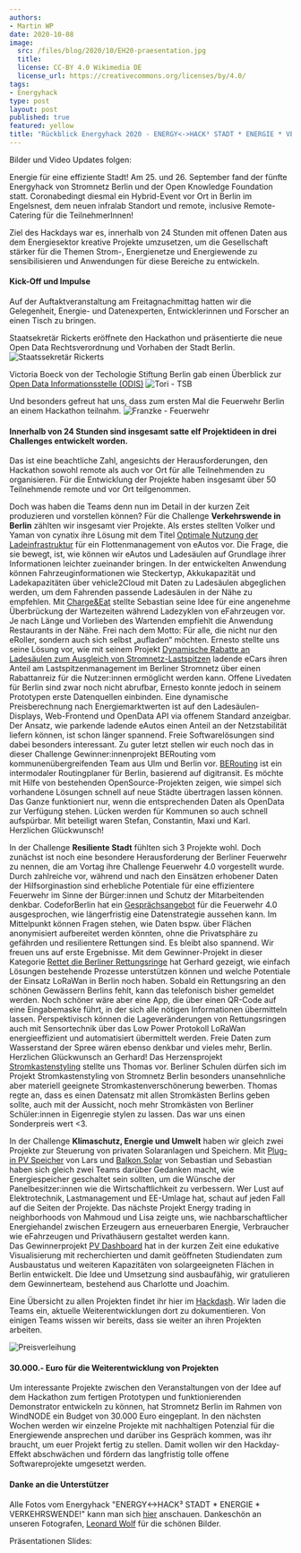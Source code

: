 ```yaml
---
authors:
- Martin WP 
date: 2020-10-08
image:
  src: /files/blog/2020/10/EH20-praesentation.jpg
  title: 
  license: CC-BY 4.0 Wikimedia DE
  license_url: https://creativecommons.org/licenses/by/4.0/
tags:
- Energyhack
type: post
layout: post
published: true
featured: yellow
title: "Rückblick Energyhack 2020 - ENERGY<->HACK³ STADT * ENERGIE * VERKEHRSWENDE!"
---
```

Bilder und Video Updates folgen: 


Energie für eine effiziente Stadt! Am 25. und 26. September fand der fünfte Energyhack von Stromnetz Berlin und der Open Knowledge Foundation statt.
Coronabedingt diesmal ein Hybrid-Event vor Ort in Berlin im Engelsnest, dem neuen infralab Standort und remote, inclusive Remote-Catering für die TeilnehmerInnen!

Ziel des Hackdays war es, innerhalb von 24 Stunden mit offenen Daten aus dem Energiesektor kreative Projekte umzusetzen, um die Gesellschaft stärker für die 
Themen Strom-, Energienetze und Energiewende zu sensibilisieren und Anwendungen für diese Bereiche zu entwickeln.

<h4>Kick-Off und Impulse</h4>
Auf der Auftaktveranstaltung am Freitagnachmittag hatten wir die Gelegenheit, Energie- und Datenexperten, Entwicklerinnen und Forscher an einen Tisch zu bringen.

Staatsekretär Rickerts eröffnete den Hackathon und präsentierte die neue Open Data Rechtsverordnung und Vorhaben der Stadt Berlin.
![Staatssekretär Rickerts](/files/blog/2020/10/EH20-Rickerts.jpg "Rickerts")

Victoria Boeck von der Techologie Stiftung Berlin gab einen Überblick zur [Open Data Informationsstelle (ODIS)](https://odis-berlin.de/) 
![Tori - TSB](/files/blog/2020/10/EH20-Tori.jpg "Tori")

Und besonders gefreut hat uns, dass zum ersten Mal die Feuerwehr Berlin an einem Hackathon teilnahm.
![Franzke - Feuerwehr](/files/blog/2020/10/EH20-Franzke.jpg "Franzke")


<h4>Innerhalb von 24 Stunden sind insgesamt satte elf Projektideen in drei Challenges entwickelt worden. </h4>
Das ist eine beachtliche Zahl, angesichts der Herausforderungen, den Hackathon sowohl remote als auch vor Ort für alle Teilnehmenden zu organisieren. 
Für die Entwicklung der Projekte haben insgesamt über 50 Teilnehmende remote und vor Ort teilgenommen.

Doch was haben die Teams denn nun im Detail in der kurzen Zeit produzieren und vorstellen können? 
Für die Challenge <b>Verkehrswende in Berlin</b> zählten wir insgesamt vier Projekte. 
Als erstes stellten Volker und Yaman von cynatix ihre Lösung mit dem Titel [Optimale Nutzung der Ladeinfrastruktur](https://hackdash.org/projects/5f6f5497dcd4a835bbac9c55) für ein Flottenmanagement von eAutos vor. 
Die Frage, die sie bewegt, ist, wie können wir eAutos und Ladesäulen auf Grundlage ihrer Informationen leichter zueinander bringen. 
In der entwickelten Anwendung können Fahrzeuginformationen wie Steckertyp, Akkukapazität und Ladekapazitäten über vehicle2Cloud mit Daten zu Ladesäulen abgeglichen werden, 
um dem Fahrenden passende Ladesäulen in der Nähe zu empfehlen. 
Mit [Charge&Eat](https://hackdash.org/projects/5f6f592cdcd4a835bbac9c5d) stellte Sebastian seine Idee für eine angenehme Überbrückung der Wartezeiten 
während Ladezyklen von eFahrzeugen vor. Je nach Länge und Vorlieben des Wartenden empfiehlt die Anwendung Restaurants in der Nähe. 
Frei nach dem Motto: Für alle, die nicht nur den eRoller, sondern auch sich selbst „aufladen“ möchten. 
Ernesto stellte uns seine Lösung vor, wie mit seinem Projekt [Dynamische Rabatte an Ladesäulen zum Ausgleich von Stromnetz-Lastspitzen](https://hackdash.org/projects/5f6f4d35dcd4a835bbac9c45) ladende eCars ihren Anteil am Lastspitzenmanagement im Berliner Stromnetz über einen Rabattanreiz für die Nutzer:innen ermöglicht werden kann. Offene Livedaten für Berlin sind zwar noch nicht abrufbar, Ernesto konnte jedoch in seinem Prototypen erste Datenquellen einbinden. Eine  dynamische Preisberechnung nach Energiemarktwerten ist auf den Ladesäulen-Displays, Web-Frontend und OpenData API via offenem Standard anzeigbar. Der Ansatz, wie parkende ladende eAutos einen Anteil an der Netzstabilität liefern können, ist schon länger spannend. Freie Softwarelösungen sind dabei besonders interessant. 
Zu guter letzt stellen wir euch noch das in dieser Challenge Gewinner:innenprojekt BERouting vom kommunenübergreifenden Team aus Ulm und Berlin vor. 
[BERouting](https://hackdash.org/projects/5f6f5c0fdcd4a835bbac9c5e) ist ein intermodaler Routingplaner für Berlin, basierend auf digitransit. Es möchte mit Hilfe von bestehenden OpenSource-Projekten zeigen, wie simpel sich vorhandene Lösungen schnell auf neue Städte übertragen lassen können. Das Ganze funktioniert nur, wenn die entsprechenden Daten als OpenData zur Verfügung stehen. Lücken werden für Kommunen so auch schnell aufspürbar. 
Mit beteiligt waren Stefan, Constantin, Maxi und Karl. Herzlichen Glückwunsch!


In der Challenge <b>Resiliente Stadt</b> fühlten sich 3 Projekte wohl. Doch zunächst ist noch eine besondere Herausforderung der Berliner Feuerwehr zu nennen, 
die am Vortag ihre Challenge Feuerwehr 4.0 vorgestellt wurde. Durch zahlreiche vor, während und nach den Einsätzen erhobener Daten der Hilfsorginastion sind erhebliche Potentiale für eine effizientere Feuerwehr im Sinne der Bürger:innen und Schutz der Mitarbeitenden denkbar. 
CodeforBerlin hat ein [Gesprächsangebot](https://hackdash.org/projects/5f6f6845dcd4a835bbac9c63) für die Feuerwehr 4.0 ausgesprochen, wie längerfristig eine Datenstrategie aussehen kann. 
Im Mittelpunkt können Fragen stehen, wie Daten bspw. über Flächen anonymisiert aufbereitet werden könnten, ohne die Privatsphäre zu gefährden und resilientere Rettungen sind. 
Es bleibt also spannend. Wir freuen uns auf erste Ergebnisse. 
Mit dem Gewinner-Projekt in dieser Kategorie [Rettet die Berliner Rettungsringe](https://hackdash.org/projects/5f6f5782dcd4a835bbac9c5a) hat Gerhard gezeigt, wie einfach Lösungen bestehende Prozesse unterstützen können und welche Potentiale der Einsatz LoRaWan in Berlin noch haben. 
Sobald ein Rettungsring an den schönen Gewässern Berlins fehlt, kann das telefonisch bisher gemeldet werden. 
Noch schöner wäre aber eine App, die über einen QR-Code auf eine Eingabemaske führt, in der sich alle nötigen Informationen übermitteln lassen. Perspektivisch können die Lageveränderungen von Rettungsringen auch mit Sensortechnik über das Low Power Protokoll LoRaWan energieeffizient und automatisiert übermittelt werden. Freie Daten zum Wasserstand der Spree wären ebenso denkbar und vieles mehr, Berlin. Herzlichen Glückwunsch an Gerhard!
Das Herzensprojekt [Stromkastenstyling](https://hackdash.org/projects/5f6f50ecdcd4a835bbac9c4a) stellte uns Thomas vor. Berliner Schulen dürfen sich im Projekt Stromkastenstyling von Stromnetz Berlin besonders unansehnliche aber materiell geeignete Stromkastenverschönerung bewerben. Thomas regte an, dass es einen Datensatz mit allen Stromkästen Berlins geben sollte, auch mit der Aussicht, noch mehr Stromkästen von Berliner Schüler:innen in Eigenregie stylen zu lassen. Das war uns einen Sonderpreis wert <3.


In der Challenge <b>Klimaschutz, Energie und Umwelt</b> haben wir gleich zwei Projekte zur Steuerung von privaten Solaranlagen und Speichern. Mit [Plug-in PV Speicher](https://hackdash.org/projects/5f6f588bdcd4a835bbac9c5b) 
von Lars und [Balkon.Solar](https://sbamueller.wordpress.com/2020/09/27/mit-strom-aus-balkonsolar-eroller-ebike-akku-laden/) von Sebastian und Sebastian haben sich gleich zwei Teams darüber Gedanken macht, 
wie Energiespeicher geschaltet sein sollten, um die Wünsche der Panelbesitzer:innen wie die Wirtschaftlichkeit zu verbessern. Wer Lust auf Elektrotechnik, Lastmanagement und EE-Umlage hat, 
schaut auf jeden Fall auf die Seiten der Projekte. Das nächste Projekt Energy trading in neighborhoods von Mahmoud und Lisa zeigte uns, wie nachbarschaftlicher Energiehandel zwischen Erzeugern aus erneuerbaren Energie, 
Verbraucher wie eFahrzeugen und Privathäusern gestaltet werden kann.  
Das Gewinnerprojekt [PV Dashboard](https://hackdash.org/projects/5f6f5145dcd4a835bbac9c4d) hat in der kurzen Zeit eine edukative Visualisierung mit recherchierten und damit geöffneten Studiendaten zum Ausbaustatus und weiteren Kapazitäten von solargeeigneten Flächen in Berlin entwickelt. Die Idee und Umsetzung sind ausbaufähig, wir gratulieren dem Gewinnerteam, bestehend aus Charlotte und Joachim.

Eine Übersicht zu allen Projekten findet ihr hier im [Hackdash](https://hackdash.org/dashboards/energy2020). 
Wir laden die Teams ein, aktuelle Weiterentwicklungen dort zu dokumentieren. Von einigen Teams wissen wir bereits, dass sie weiter an ihren Projekten arbeiten. 

![Preisverleihung](/files/blog/2020/10/EH20-preisverleihung.jpg "Preisverleihung")<br>


<h4>30.000.- Euro für die Weiterentwicklung von Projekten</h4>

Um interessante Projekte zwischen den Veranstaltungen von der Idee auf dem Hackathon zum fertigen Prototypen und  funktionierenden Demonstrator entwickeln zu können, hat Stromnetz Berlin im Rahmen von WindNODE ein Budget von 30.000 Euro eingeplant. In den nächsten Wochen werden wir einzelne Projekte mit nachhaltigen Potenzial für die Energiewende ansprechen und darüber ins Gespräch kommen, was ihr braucht, um euer Projekt fertig zu stellen. Damit wollen wir den Hackday-Effekt abschwächen und fördern das langfristig tolle offene Softwareprojekte umgesetzt werden.

<h4>Danke an die Unterstützer</h4>


Alle Fotos vom Energyhack "ENERGY<->HACK³ STADT * ENERGIE * VERKEHRSWENDE!" kann man sich [hier](https://www.flickr.com/photos/okfde/albums/72157716153561708) anschauen. 
Dankeschön an unseren Fotografen, [Leonard Wolf](https://twitter.com/woleonard) für die schönen Bilder.

Präsentationen Slides:
